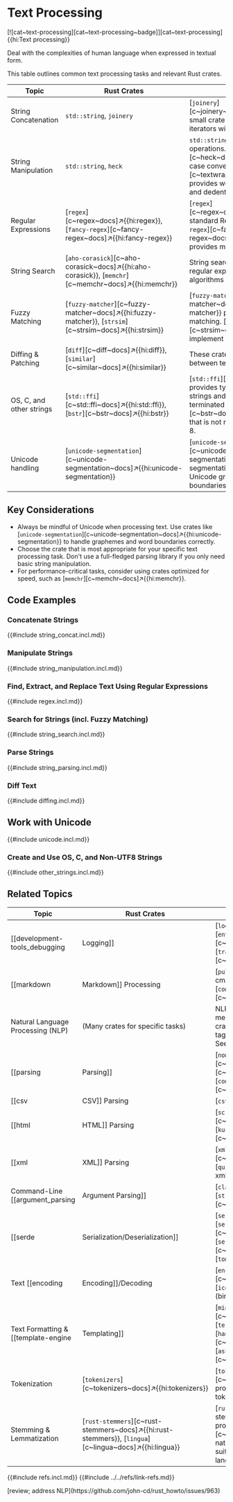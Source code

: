 # Text Processing

[![cat~text-processing][cat~text-processing~badge]][cat~text-processing]{{hi:Text processing}}

Deal with the complexities of human language when expressed in textual form.

This table outlines common text processing tasks and relevant Rust crates.

| Topic | Rust Crates | Notes |
|---|---|---|
| String Concatenation | `std::string`, `joinery` | [`joinery`][c~joinery~docs]↗{{hi:joinery}} is a small crate for generically joining iterators with a separator. |
| String Manipulation | `std::string`, `heck` | `std::string` provides basic string operations. [`heck`][c~heck~docs]↗{{hi:heck}} is a case conversion library. [`textwrap`][c~textwrap~docs]↗{{hi:textwrap}} provides word wrapping, indenting, and dedenting strings. |
| Regular Expressions | [`regex`][c~regex~docs]↗{{hi:regex}}, [`fancy-regex`][c~fancy-regex~docs]↗{{hi:fancy-regex}} | [`regex`][c~regex~docs]↗{{hi:regex}} is the standard Regex crate. [`fancy-regex`][c~fancy-regex~docs]↗{{hi:fancy-regex}} provides more advanced features. |
| String Search | [`aho-corasick`][c~aho-corasick~docs]↗{{hi:aho-corasick}}, [`memchr`][c~memchr~docs]↗{{hi:memchr}} | String search can be done with regular expressions or with algorithms like Aho-Corasick. |
| Fuzzy Matching | [`fuzzy-matcher`][c~fuzzy-matcher~docs]↗{{hi:fuzzy-matcher}}, [`strsim`][c~strsim~docs]↗{{hi:strsim}} | [`fuzzy-matcher`][c~fuzzy-matcher~docs]↗{{hi:fuzzy-matcher}} provides fuzzy string matching. [`strsim`][c~strsim~docs]↗{{hi:strsim}} implement string similarity metrics. |
| Diffing & Patching | [`diff`][c~diff~docs]↗{{hi:diff}}, [`similar`][c~similar~docs]↗{{hi:similar}} | These crates calculate differences between text files. |
| OS, C, and other strings | [`std::ffi`][c~std::ffi~docs]↗{{hi:std::ffi}}, [`bstr`][c~bstr~docs]↗{{hi:bstr}} | [`std::ffi`][c~std::ffi~docs]↗ provides types for platform-native strings and C-style, NUL-terminated strings. [`bstr`][c~bstr~docs]↗ offers a string type that is not required to be valid UTF-8. |
| Unicode handling | [`unicode-segmentation`][c~unicode-segmentation~docs]↗{{hi:unicode-segmentation}} | [`unicode-segmentation`][c~unicode-segmentation~docs]↗{{hi:unicode-segmentation}} correctly handles Unicode graphemes and word boundaries. |

## Key Considerations

- Always be mindful of Unicode when processing text. Use crates like [`unicode-segmentation`][c~unicode-segmentation~docs]↗{{hi:unicode-segmentation}} to handle graphemes and word boundaries correctly.
- Choose the crate that is most appropriate for your specific text processing task. Don't use a full-fledged parsing library if you only need basic string manipulation.
- For performance-critical tasks, consider using crates optimized for speed, such as [`memchr`][c~memchr~docs]↗{{hi:memchr}}.

## Code Examples

### Concatenate Strings

{{#include string_concat.incl.md}}

### Manipulate Strings

{{#include string_manipulation.incl.md}}

### Find, Extract, and Replace Text Using Regular Expressions

{{#include regex.incl.md}}

### Search for Strings (incl. Fuzzy Matching)

{{#include string_search.incl.md}}

### Parse Strings

{{#include string_parsing.incl.md}}

### Diff Text

{{#include diffing.incl.md}}

## Work with Unicode

{{#include unicode.incl.md}}

### Create and Use OS, C, and Non-UTF8 Strings

{{#include other_strings.incl.md}}

## Related Topics

| Topic | Rust Crates | Notes |
|---|---|---|
| [[development-tools_debugging | Logging]] | [`log`][c~log~docs]↗{{hi:log}}, [`env_logger`][c~env_logger~docs]↗{{hi:env_logger}}, [`tracing`][c~tracing~docs]↗{{hi:tracing}} | Logging often involves formatting and processing text. |
| [[markdown | Markdown]] Processing | [`pulldown-cmark`][c~pulldown-cmark~docs]↗{{hi:pulldown-cmark}}, [`comrak`][c~comrak~docs]↗{{hi:comrak}} | These crates parse and render Markdown. |
| Natural Language Processing (NLP) | (Many crates for specific tasks) | NLP tasks often use the crates mentioned here, along with specialized crates for things like part-of-speech tagging, named entity recognition, etc. See [[deep_learning | Deep Learning]]. |
| [[parsing | Parsing]] | [`nom`][c~nom~docs]↗{{hi:nom}}, [`pest`][c~pest~docs]↗{{hi:pest}}, [`lalrpop`][c~lalrpop~docs]↗{{hi:lalrpop}}, [`combine`][c~combine~docs]↗{{hi:combine}} | These crates offer different approaches to parsing, from combinators ([`nom`][c~nom~docs]↗{{hi:nom}}, [`combine`][c~combine~docs]↗{{hi:combine}}) to parser generators ([`pest`][c~pest~docs]↗{{hi:pest}}, [`lalrpop`][c~lalrpop~docs]↗{{hi:lalrpop}}). |
|   [[csv | CSV]] Parsing | [`csv`][c~csv~docs]↗{{hi:csv}} | This crate provides efficient CSV parsing. |
|   [[html | HTML]] Parsing | [`scraper`][c~scraper~docs]↗{{hi:scraper}}, [`kuchiki`][c~kuchiki~docs]↗{{hi:kuchiki}} | These crates parse HTML documents. |
|   [[xml | XML]] Parsing | [`xmltree`][c~xmltree~docs]↗{{hi:xmltree}}, [`quick-xml`][c~quick-xml~docs]↗{{hi:quick-xml}} | These crates parse XML documents. |
|   Command-Line [[argument_parsing | Argument Parsing]] | [`clap`][c~clap~docs]↗{{hi:clap}}, [`structopt`][c~structopt~docs]↗{{hi:structopt}} | These crates help with parsing command-line arguments, which often involve text processing. |
| [[serde | Serialization/Deserialization]] | [`serde`][c~serde~docs]↗{{hi:serde}}, [`serde_json`][c~serde_json~docs]↗{{hi:serde_json}}, [`serde_yml`][c~serde_yml~docs]↗{{hi:serde_yml}}, [`toml`][c~toml~docs]↗{{hi:toml}} | [`serde`][c~serde~docs]↗{{hi:serde}} is a powerful framework for serialization and deserialization, often used with text-based formats like [[json | JSON]], [[yaml | YAML]], and [[toml | TOML]]. |
| Text [[encoding | Encoding]]/Decoding | [`encoding`][c~encoding~docs]↗{{hi:encoding}}, [`iconv`][c~iconv~docs]↗{{hi:iconv}} (bindings) | These crates handle different character encodings. [`encoding`][c~encoding~docs]↗{{hi:encoding}} is a pure Rust solution, while [`iconv`][c~iconv~docs]↗{{hi:iconv}} provides bindings to the `iconv` library. |
| Text Formatting & [[template-engine | Templating]] | [`minijinja`][c~minijinja~docs]↗{{hi:minijinja}}, [`tera`][c~tera~docs]↗{{hi:tera}}, [`handlebars`][c~handlebars~docs]↗{{hi:handlebars}}, [`askama`][c~askama~docs]↗{{hi:askama}} | These crates are used for generating text-based output with dynamic content. |
| Tokenization | [`tokenizers`][c~tokenizers~docs]↗{{hi:tokenizers}} | [`tokenizers`][c~tokenizers~docs]↗{{hi:tokenizers}} provides tools for breaking text into tokens. |
| Stemming & Lemmatization | [`rust-stemmers`][c~rust-stemmers~docs]↗{{hi:rust-stemmers}}, [`lingua`][c~lingua~docs]↗{{hi:lingua}} | [`rust-stemmers`][c~rust-stemmers~docs]↗{{hi:rust-stemmers}} provides stemming algorithms. [`lingua`][c~lingua~docs]↗{{hi:lingua}} is a natural language detection library, suitable for short text and mixed-language text. |

{{#include refs.incl.md}}
{{#include ../../refs/link-refs.md}}

<div class="hidden">
[review; address NLP](https://github.com/john-cd/rust_howto/issues/963)
</div>

